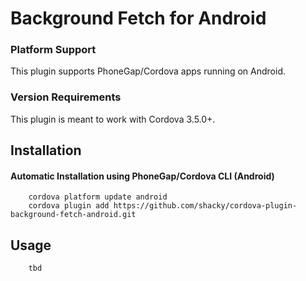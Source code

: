 # Background Fetch for Android

### Platform Support

This plugin supports PhoneGap/Cordova apps running on Android.

### Version Requirements

This plugin is meant to work with Cordova 3.5.0+.

## Installation

#### Automatic Installation using PhoneGap/Cordova CLI (Android)
        cordova platform update android
        cordova plugin add https://github.com/shacky/cordova-plugin-background-fetch-android.git

## Usage
        tbd
